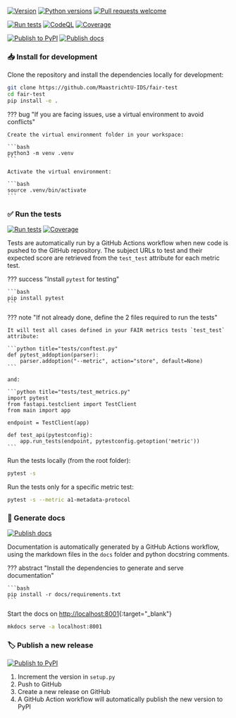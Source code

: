 [![Version](https://img.shields.io/pypi/v/fair-test)](https://pypi.org/project/fair-test) [![Python versions](https://img.shields.io/pypi/pyversions/fair-test)](https://pypi.org/project/fair-test) [![Pull requests welcome](https://img.shields.io/badge/pull%20requests-welcome-brightgreen)](https://github.com/MaastrichtU-IDS/fair-test/fork)

[![Run tests](https://github.com/MaastrichtU-IDS/fair-test/actions/workflows/run-tests.yml/badge.svg)](https://github.com/MaastrichtU-IDS/fair-test/actions/workflows/run-tests.yml) [![CodeQL](https://github.com/MaastrichtU-IDS/fair-test/actions/workflows/codeql-analysis.yml/badge.svg)](https://github.com/MaastrichtU-IDS/fair-test/actions/workflows/codeql-analysis.yml) [![Coverage](https://sonarcloud.io/api/project_badges/measure?project=MaastrichtU-IDS_fair-test&metric=coverage)](https://sonarcloud.io/dashboard?id=MaastrichtU-IDS_fair-test)

[![Publish to PyPI](https://github.com/MaastrichtU-IDS/fair-test/actions/workflows/publish-package.yml/badge.svg)](https://github.com/MaastrichtU-IDS/fair-test/actions/workflows/publish-package.yml) [![Publish docs](https://github.com/MaastrichtU-IDS/fair-test/actions/workflows/publish-docs.yml/badge.svg)](https://github.com/MaastrichtU-IDS/fair-test/actions/workflows/publish-docs.yml)

### 📥 Install for development

Clone the repository and install the dependencies locally for development:

```bash
git clone https://github.com/MaastrichtU-IDS/fair-test
cd fair-test
pip install -e .
```

??? bug "If you are facing issues, use a virtual environment to avoid conflicts"

    Create the virtual environment folder in your workspace:
    
    ```bash
    python3 -m venv .venv
    ```
    
    Activate the virtual environment:
    
    ```bash
    source .venv/bin/activate
    ```


### ✅ Run the tests

[![Run tests](https://github.com/MaastrichtU-IDS/fair-test/actions/workflows/run-tests.yml/badge.svg)](https://github.com/MaastrichtU-IDS/fair-test/actions/workflows/run-tests.yml) [![Coverage](https://sonarcloud.io/api/project_badges/measure?project=MaastrichtU-IDS_fair-test&metric=coverage)](https://sonarcloud.io/dashboard?id=MaastrichtU-IDS_fair-test)

Tests are automatically run by a GitHub Actions workflow when new code is pushed to the GitHub repository. The subject URLs to test and their expected score are retrieved from the `test_test` attribute for each metric test.

??? success "Install `pytest` for testing"

    ```bash
    pip install pytest
    ```

??? note "If not already done, define the 2 files required to run the tests"

    It will test all cases defined in your FAIR metrics tests `test_test` attribute:
    
    ```python title="tests/conftest.py"
    def pytest_addoption(parser):
        parser.addoption("--metric", action="store", default=None)
    ```
    
    and:
    
    ```python title="tests/test_metrics.py"
    import pytest
    from fastapi.testclient import TestClient
    from main import app
    
    endpoint = TestClient(app)
    
    def test_api(pytestconfig):
        app.run_tests(endpoint, pytestconfig.getoption('metric'))
    ```

Run the tests locally (from the root folder):

```bash
pytest -s
```

Run the tests only for a specific metric test:

```bash
pytest -s --metric a1-metadata-protocol
```

### 📖 Generate docs

[![Publish docs](https://github.com/MaastrichtU-IDS/fair-test/actions/workflows/publish-docs.yml/badge.svg)](https://github.com/MaastrichtU-IDS/fair-test/actions/workflows/publish-docs.yml)

Documentation is automatically generated by a GitHub Actions workflow, using the markdown files in the `docs` folder and python docstring comments.

??? abstract "Install the dependencies to generate and serve documentation"

    ```bash
    pip install -r docs/requirements.txt
    ```

Start the docs on [http://localhost:8001](http://localhost:8001){:target="_blank"}

```bash
mkdocs serve -a localhost:8001
```

### 🏷️ Publish a new release

[![Publish to PyPI](https://github.com/MaastrichtU-IDS/fair-test/actions/workflows/publish-package.yml/badge.svg)](https://github.com/MaastrichtU-IDS/fair-test/actions/workflows/publish-package.yml)

1. Increment the version in `setup.py`
2. Push to GitHub
3. Create a new release on GitHub
4. A GitHub Action workflow will automatically publish the new version to PyPI
